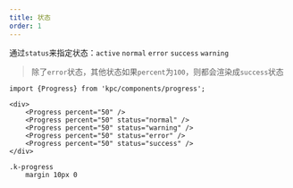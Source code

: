 ```yaml
---
title: 状态
order: 1
---
```


通过`status`来指定状态：`active` `normal` `error` `success` `warning`

> 除了`error`状态，其他状态如果`percent`为`100`，则都会渲染成`success`状态

```vdt
import {Progress} from 'kpc/components/progress';

<div>
    <Progress percent="50" />
    <Progress percent="50" status="normal" />
    <Progress percent="50" status="warning" />
    <Progress percent="50" status="error" />
    <Progress percent="50" status="success" />
</div>
```

```styl
.k-progress
    margin 10px 0
```
